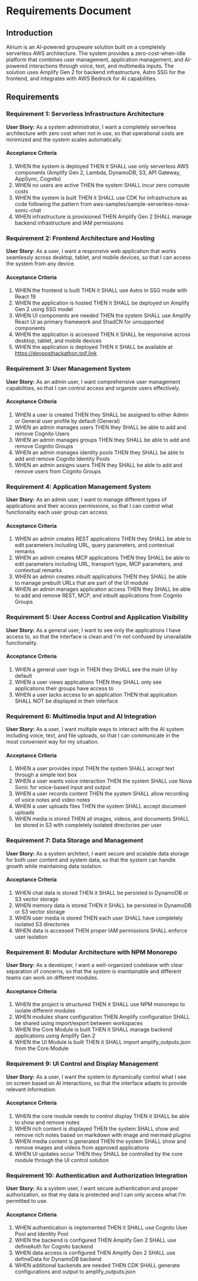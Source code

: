 # Requirements Document

## Introduction

AIrium is an AI-powered groupware solution built on a completely serverless AWS architecture. The system provides a zero-cost-when-idle platform that combines user management, application management, and AI-powered interactions through voice, text, and multimedia inputs. The solution uses Amplify Gen 2 for backend infrastructure, Astro SSG for the frontend, and integrates with AWS Bedrock for AI capabilities.

## Requirements

### Requirement 1: Serverless Infrastructure Architecture

**User Story:** As a system administrator, I want a completely serverless architecture with zero cost when not in use, so that operational costs are minimized and the system scales automatically.

#### Acceptance Criteria

1. WHEN the system is deployed THEN it SHALL use only serverless AWS components (Amplify Gen 2, Lambda, DynamoDB, S3, API Gateway, AppSync, Cognito)
2. WHEN no users are active THEN the system SHALL incur zero compute costs
3. WHEN the system is built THEN it SHALL use CDK for infrastructure as code following the pattern from aws-samples/sample-serverless-nova-sonic-chat
4. WHEN infrastructure is provisioned THEN Amplify Gen 2 SHALL manage backend infrastructure and IAM permissions

### Requirement 2: Frontend Architecture and Hosting

**User Story:** As a user, I want a responsive web application that works seamlessly across desktop, tablet, and mobile devices, so that I can access the system from any device.

#### Acceptance Criteria

1. WHEN the frontend is built THEN it SHALL use Astro in SSG mode with React 19
2. WHEN the application is hosted THEN it SHALL be deployed on Amplify Gen 2 using SSG model
3. WHEN UI components are needed THEN the system SHALL use Amplify React UI as primary framework and ShadCN for unsupported components
4. WHEN the application is accessed THEN it SHALL be responsive across desktop, tablet, and mobile devices
5. WHEN the application is deployed THEN it SHALL be available at https://devposthackathon.tojf.link

### Requirement 3: User Management System

**User Story:** As an admin user, I want comprehensive user management capabilities, so that I can control access and organize users effectively.

#### Acceptance Criteria

1. WHEN a user is created THEN they SHALL be assigned to either Admin or General user profile by default (General)
2. WHEN an admin manages users THEN they SHALL be able to add and remove Cognito Users
3. WHEN an admin manages groups THEN they SHALL be able to add and remove Cognito Groups
4. WHEN an admin manages identity pools THEN they SHALL be able to add and remove Cognito Identity Pools
5. WHEN an admin assigns users THEN they SHALL be able to add and remove users from Cognito Groups

### Requirement 4: Application Management System

**User Story:** As an admin user, I want to manage different types of applications and their access permissions, so that I can control what functionality each user group can access.

#### Acceptance Criteria

1. WHEN an admin creates REST applications THEN they SHALL be able to edit parameters including URL, query parameters, and contextual remarks
2. WHEN an admin creates MCP applications THEN they SHALL be able to edit parameters including URL, transport type, MCP parameters, and contextual remarks
3. WHEN an admin creates inbuilt applications THEN they SHALL be able to manage prebuilt URLs that are part of the UI module
4. WHEN an admin manages application access THEN they SHALL be able to add and remove REST, MCP, and inbuilt applications from Cognito Groups

### Requirement 5: User Access Control and Application Visibility

**User Story:** As a general user, I want to see only the applications I have access to, so that the interface is clean and I'm not confused by unavailable functionality.

#### Acceptance Criteria

1. WHEN a general user logs in THEN they SHALL see the main UI by default
2. WHEN a user views applications THEN they SHALL only see applications their groups have access to
3. WHEN a user lacks access to an application THEN that application SHALL NOT be displayed in their interface

### Requirement 6: Multimedia Input and AI Integration

**User Story:** As a user, I want multiple ways to interact with the AI system including voice, text, and file uploads, so that I can communicate in the most convenient way for my situation.

#### Acceptance Criteria

1. WHEN a user provides input THEN the system SHALL accept text through a simple text box
2. WHEN a user wants voice interaction THEN the system SHALL use Nova Sonic for voice-based input and output
3. WHEN a user records content THEN the system SHALL allow recording of voice notes and video notes
4. WHEN a user uploads files THEN the system SHALL accept document uploads
5. WHEN media is stored THEN all images, videos, and documents SHALL be stored in S3 with completely isolated directories per user

### Requirement 7: Data Storage and Management

**User Story:** As a system architect, I want secure and scalable data storage for both user content and system data, so that the system can handle growth while maintaining data isolation.

#### Acceptance Criteria

1. WHEN chat data is stored THEN it SHALL be persisted in DynamoDB or S3 vector storage
2. WHEN memory data is stored THEN it SHALL be persisted in DynamoDB or S3 vector storage
3. WHEN user media is stored THEN each user SHALL have completely isolated S3 directories
4. WHEN data is accessed THEN proper IAM permissions SHALL enforce user isolation

### Requirement 8: Modular Architecture with NPM Monorepo

**User Story:** As a developer, I want a well-organized codebase with clear separation of concerns, so that the system is maintainable and different teams can work on different modules.

#### Acceptance Criteria

1. WHEN the project is structured THEN it SHALL use NPM monorepo to isolate different modules
2. WHEN modules share configuration THEN Amplify configuration SHALL be shared using import/export between workspaces
3. WHEN the Core Module is built THEN it SHALL manage backend applications using Amplify Gen 2
4. WHEN the UI Module is built THEN it SHALL import amplify_outputs.json from the Core Module

### Requirement 9: UI Control and Display Management

**User Story:** As a user, I want the system to dynamically control what I see on screen based on AI interactions, so that the interface adapts to provide relevant information.

#### Acceptance Criteria

1. WHEN the core module needs to control display THEN it SHALL be able to show and remove notes
2. WHEN rich content is displayed THEN the system SHALL show and remove rich notes based on markdown with image and mermaid plugins
3. WHEN media content is generated THEN the system SHALL show and remove images and videos from approved applications
4. WHEN UI updates occur THEN they SHALL be controlled by the core module through the UI control solution

### Requirement 10: Authentication and Authorization Integration

**User Story:** As a system user, I want secure authentication and proper authorization, so that my data is protected and I can only access what I'm permitted to use.

#### Acceptance Criteria

1. WHEN authentication is implemented THEN it SHALL use Cognito User Pool and Identity Pool
2. WHEN the backend is configured THEN Amplify Gen 2 SHALL use defineAuth for Cognito backend
3. WHEN data access is configured THEN Amplify Gen 2 SHALL use defineData for DynamoDB backend
4. WHEN additional backends are needed THEN CDK SHALL generate configurations and output to amplify_outputs.json